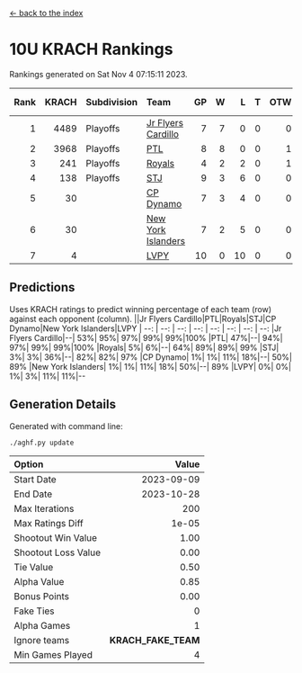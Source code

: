 [<- back to the index](readme.md)
# 10U KRACH Rankings
Rankings generated on Sat Nov  4 07:15:11 2023.

Rank|KRACH|Subdivision|Team|GP|W|L|T|OTW|OTL|SoS|Exp Wins|Win Diff
---:|---:|:---|:---|---:|---:|---:|---:|---:|---:|---:|---:|---:
1|4489|Playoffs|[Jr Flyers Cardillo](https://gamesheetstats.com/seasons/3663/teams/140794/schedule)|7|7|0|0|0|0|88|7.8|-0.0
2|3968|Playoffs|[PTL](https://gamesheetstats.com/seasons/3663/teams/140791/schedule)|8|8|0|0|1|0|69|8.8|-0.0
3|241|Playoffs|[Royals](https://gamesheetstats.com/seasons/3663/teams/140796/schedule)|4|2|2|0|1|0|1705|2.9|0.0
4|138|Playoffs|[STJ](https://gamesheetstats.com/seasons/3663/teams/140792/schedule)|9|3|6|0|0|0|2233|3.9|0.0
5|30||[CP Dynamo](https://gamesheetstats.com/seasons/3663/teams/140795/schedule)|7|3|4|0|0|1|576|3.9|0.0
6|30||[New York Islanders](https://gamesheetstats.com/seasons/3663/teams/140793/schedule)|7|2|5|0|0|1|1603|2.9|0.0
7|4||[LVPY](https://gamesheetstats.com/seasons/3663/teams/140790/schedule)|10|0|10|0|0|0|1565|0.9|0.0

## Predictions
Uses KRACH ratings to predict winning percentage of each team (row) against each opponent (column).
||Jr Flyers Cardillo|PTL|Royals|STJ|CP Dynamo|New York Islanders|LVPY
| --: | --: | --: | --: | --: | --: | --: | --: 
|Jr Flyers Cardillo|--| 53%| 95%| 97%| 99%| 99%|100%
|PTL| 47%|--| 94%| 97%| 99%| 99%|100%
|Royals|  5%|  6%|--| 64%| 89%| 89%| 99%
|STJ|  3%|  3%| 36%|--| 82%| 82%| 97%
|CP Dynamo|  1%|  1%| 11%| 18%|--| 50%| 89%
|New York Islanders|  1%|  1%| 11%| 18%| 50%|--| 89%
|LVPY|  0%|  0%|  1%|  3%| 11%| 11%|--

## Generation Details

Generated with command line:
```
./aghf.py update
```

| Option | Value |
| :----- | ----: |
| Start Date | 2023-09-09 |
| End Date | 2023-10-28 |
| Max Iterations | 200 |
| Max Ratings Diff | 1e-05 |
| Shootout Win Value | 1.00 |
| Shootout Loss Value | 0.00 |
| Tie Value | 0.50 |
| Alpha Value | 0.85 |
| Bonus Points | 0.00 |
| Fake Ties | 0 |
| Alpha Games | 1 |
| Ignore teams | __KRACH_FAKE_TEAM__ |
| Min Games Played | 4 |

